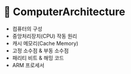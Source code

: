 # 📌 ComputerArchitecture
- 컴퓨터의 구성
- 중앙처리장치(CPU) 작동 원리
- 캐시 메모리(Cache Memory)
- 고정 소수점 & 부동 소수점
- 패리티 비트 & 해밍 코드
- ARM 프로세서
